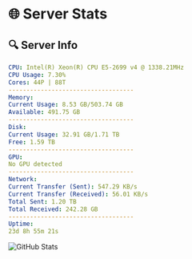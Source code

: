 # 🌐 Server Stats
## 🔍 Server Info
```yaml
CPU: Intel(R) Xeon(R) CPU E5-2699 v4 @ 1338.21MHz
CPU Usage: 7.30%
Cores: 44P | 88T
-----------------------------------
Memory:
Current Usage: 8.53 GB/503.74 GB
Available: 491.75 GB
-----------------------------------
Disk:
Current Usage: 32.91 GB/1.71 TB
Free: 1.59 TB
-----------------------------------
GPU:
No GPU detected
-----------------------------------
Network:
Current Transfer (Sent): 547.29 KB/s
Current Transfer (Received): 56.01 KB/s
Total Sent: 1.20 TB
Total Received: 242.28 GB
-----------------------------------
Uptime:
23d 8h 55m 21s
```
![GitHub Stats](https://img.shields.io/badge/Updated-2025-05-13_02:04:09-blue)